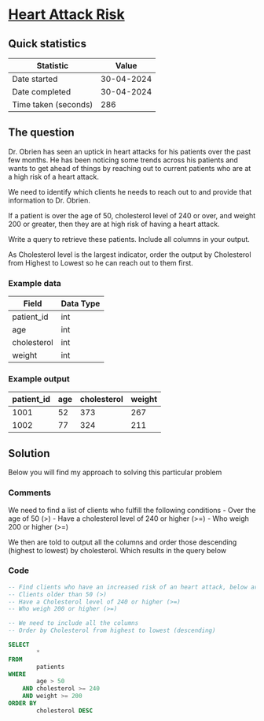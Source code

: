 # [Heart Attack Risk](https://www.analystbuilder.com/questions/heart-attack-risk-FKfdn)

## Quick statistics
|Statistic              |Value      |
|--                     |--         |
| Date started          | 30-04-2024          |
| Date completed        | 30-04-2024          |
| Time taken (seconds)  | 286         |

## The question

Dr. Obrien has seen an uptick in heart attacks for his patients over the past few months. He has been noticing some trends across his patients and wants to get ahead of things by reaching out to current patients who are at a high risk of a heart attack.

We need to identify which clients he needs to reach out to and provide that information to Dr. Obrien.

If a patient is over the age of 50, cholesterol level of 240 or over, and weight 200 or greater, then they are at high risk of having a heart attack.

Write a query to retrieve these patients. Include all columns in your output.

As Cholesterol level is the largest indicator, order the output by Cholesterol from Highest to Lowest so he can reach out to them first.

### Example data

| Field       | Data Type |
|-------------|-----------|
| patient_id  | int       |
| age         | int       |
| cholesterol | int       |
| weight      | int       |


### Example output

| patient_id | age | cholesterol | weight |
|------------|-----|-------------|--------|
| 1001       | 52  | 373         | 267    |
| 1002       | 77  | 324         | 211    |


## Solution

Below you will find my approach to solving this particular problem

### Comments

We need to find a list of clients who fulfill the following conditions
    - Over the age of 50 (>)
    - Have a cholesterol level of 240 or higher (>=)
    - Who weigh 200 or higher (>=)

We then are told to output all the columns and order those descending (highest to lowest) by cholesterol. Which results in the query below

### Code

```SQL
-- Find clients who have an increased risk of an heart attack, below are the following requirements:
-- Clients older than 50 (>)
-- Have a Cholesterol level of 240 or higher (>=)
-- Who weigh 200 or higher (>=)

-- We need to include all the columns
-- Order by Cholesterol from highest to lowest (descending)

SELECT 
        *
FROM
        patients
WHERE
        age > 50
    AND cholesterol >= 240
    AND weight >= 200
ORDER BY
        cholesterol DESC
```